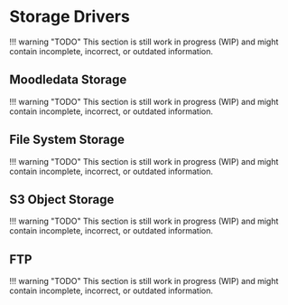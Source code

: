 # Storage Drivers

!!! warning "TODO"
    This section is still work in progress (WIP) and might contain incomplete, incorrect, or outdated information.


## Moodledata Storage

!!! warning "TODO"
    This section is still work in progress (WIP) and might contain incomplete, incorrect, or outdated information.


## File System Storage

!!! warning "TODO"
    This section is still work in progress (WIP) and might contain incomplete, incorrect, or outdated information.


## S3 Object Storage

!!! warning "TODO"
    This section is still work in progress (WIP) and might contain incomplete, incorrect, or outdated information.


## FTP

!!! warning "TODO"
    This section is still work in progress (WIP) and might contain incomplete, incorrect, or outdated information.
